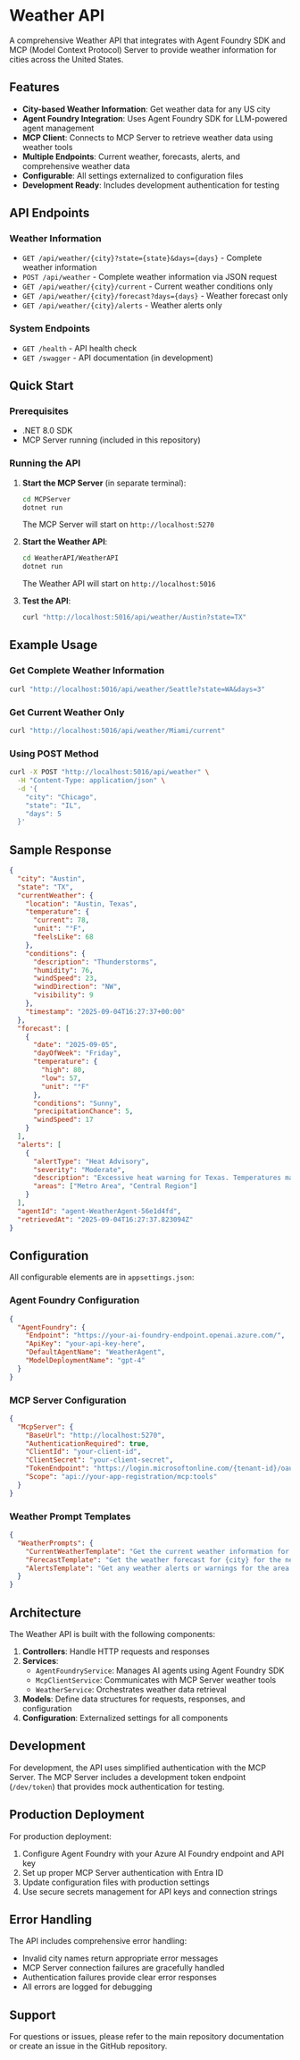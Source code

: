 # Weather API

A comprehensive Weather API that integrates with Agent Foundry SDK and MCP (Model Context Protocol) Server to provide weather information for cities across the United States.

## Features

- **City-based Weather Information**: Get weather data for any US city
- **Agent Foundry Integration**: Uses Agent Foundry SDK for LLM-powered agent management
- **MCP Client**: Connects to MCP Server to retrieve weather data using weather tools
- **Multiple Endpoints**: Current weather, forecasts, alerts, and comprehensive weather data
- **Configurable**: All settings externalized to configuration files
- **Development Ready**: Includes development authentication for testing

## API Endpoints

### Weather Information
- `GET /api/weather/{city}?state={state}&days={days}` - Complete weather information
- `POST /api/weather` - Complete weather information via JSON request
- `GET /api/weather/{city}/current` - Current weather conditions only
- `GET /api/weather/{city}/forecast?days={days}` - Weather forecast only
- `GET /api/weather/{city}/alerts` - Weather alerts only

### System Endpoints
- `GET /health` - API health check
- `GET /swagger` - API documentation (in development)

## Quick Start

### Prerequisites
- .NET 8.0 SDK
- MCP Server running (included in this repository)

### Running the API

1. **Start the MCP Server** (in separate terminal):
   ```bash
   cd MCPServer
   dotnet run
   ```
   The MCP Server will start on `http://localhost:5270`

2. **Start the Weather API**:
   ```bash
   cd WeatherAPI/WeatherAPI
   dotnet run
   ```
   The Weather API will start on `http://localhost:5016`

3. **Test the API**:
   ```bash
   curl "http://localhost:5016/api/weather/Austin?state=TX"
   ```

## Example Usage

### Get Complete Weather Information
```bash
curl "http://localhost:5016/api/weather/Seattle?state=WA&days=3"
```

### Get Current Weather Only
```bash
curl "http://localhost:5016/api/weather/Miami/current"
```

### Using POST Method
```bash
curl -X POST "http://localhost:5016/api/weather" \
  -H "Content-Type: application/json" \
  -d '{
    "city": "Chicago",
    "state": "IL", 
    "days": 5
  }'
```

## Sample Response

```json
{
  "city": "Austin",
  "state": "TX",
  "currentWeather": {
    "location": "Austin, Texas",
    "temperature": {
      "current": 78,
      "unit": "°F",
      "feelsLike": 68
    },
    "conditions": {
      "description": "Thunderstorms",
      "humidity": 76,
      "windSpeed": 23,
      "windDirection": "NW",
      "visibility": 9
    },
    "timestamp": "2025-09-04T16:27:37+00:00"
  },
  "forecast": [
    {
      "date": "2025-09-05",
      "dayOfWeek": "Friday",
      "temperature": {
        "high": 80,
        "low": 57,
        "unit": "°F"
      },
      "conditions": "Sunny",
      "precipitationChance": 5,
      "windSpeed": 17
    }
  ],
  "alerts": [
    {
      "alertType": "Heat Advisory",
      "severity": "Moderate",
      "description": "Excessive heat warning for Texas. Temperatures may reach above 95°F.",
      "areas": ["Metro Area", "Central Region"]
    }
  ],
  "agentId": "agent-WeatherAgent-56e1d4fd",
  "retrievedAt": "2025-09-04T16:27:37.823094Z"
}
```

## Configuration

All configurable elements are in `appsettings.json`:

### Agent Foundry Configuration
```json
{
  "AgentFoundry": {
    "Endpoint": "https://your-ai-foundry-endpoint.openai.azure.com/",
    "ApiKey": "your-api-key-here",
    "DefaultAgentName": "WeatherAgent",
    "ModelDeploymentName": "gpt-4"
  }
}
```

### MCP Server Configuration
```json
{
  "McpServer": {
    "BaseUrl": "http://localhost:5270",
    "AuthenticationRequired": true,
    "ClientId": "your-client-id",
    "ClientSecret": "your-client-secret",
    "TokenEndpoint": "https://login.microsoftonline.com/{tenant-id}/oauth2/v2.0/token",
    "Scope": "api://your-app-registration/mcp:tools"
  }
}
```

### Weather Prompt Templates
```json
{
  "WeatherPrompts": {
    "CurrentWeatherTemplate": "Get the current weather information for the city: {city}. Include temperature, conditions, humidity, and wind information.",
    "ForecastTemplate": "Get the weather forecast for {city} for the next {days} days. Include daily high/low temperatures and conditions.",
    "AlertsTemplate": "Get any weather alerts or warnings for the area around {city}. Include severity and description of any active alerts."
  }
}
```

## Architecture

The Weather API is built with the following components:

1. **Controllers**: Handle HTTP requests and responses
2. **Services**: 
   - `AgentFoundryService`: Manages AI agents using Agent Foundry SDK
   - `McpClientService`: Communicates with MCP Server weather tools
   - `WeatherService`: Orchestrates weather data retrieval
3. **Models**: Define data structures for requests, responses, and configuration
4. **Configuration**: Externalized settings for all components

## Development

For development, the API uses simplified authentication with the MCP Server. The MCP Server includes a development token endpoint (`/dev/token`) that provides mock authentication for testing.

## Production Deployment

For production deployment:

1. Configure Agent Foundry with your Azure AI Foundry endpoint and API key
2. Set up proper MCP Server authentication with Entra ID
3. Update configuration files with production settings
4. Use secure secrets management for API keys and connection strings

## Error Handling

The API includes comprehensive error handling:
- Invalid city names return appropriate error messages
- MCP Server connection failures are gracefully handled
- Authentication failures provide clear error responses
- All errors are logged for debugging

## Support

For questions or issues, please refer to the main repository documentation or create an issue in the GitHub repository.